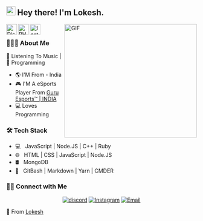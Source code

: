 <h2> <img src="https://raw.githubusercontent.com/MartinHeinz/MartinHeinz/master/wave.gif" width="24px"> Hey there! I'm Lokesh.</h2>

<a href="https://discord.gg/ee7ryDG">
  <img align="left" alt="Discord" width="28px" src="https://cdn.jsdelivr.net/npm/simple-icons@v3/icons/discord.svg" />
</a>
<a href="https://twitter.com/LokeshGamingYT">
  <img align="left" alt="PHOENIX| Twitter" width="28px" src="https://cdn.jsdelivr.net/npm/simple-icons@v3/icons/twitter.svg" />
</a>
<a href="https://www.instagram.com/ig_lokeshgamingyt/">
  <img align="left" alt="Instagram" width="28px" src="https://cdn.jsdelivr.net/npm/simple-icons@v3/icons/instagram.svg" />
</a>
<img align="right" height="300px" width="350px" alt="GIF" src="https://cdn.discordapp.com/attachments/838059810733031475/848928456196227142/Lokesh.png" />

&nbsp;&nbsp; <h3> 👨🏻‍💻 About Me </h3>
 🖤 Listening To Music  | :blue_heart: Programming

- :earth_americas: I'M From - India
- :video_game: I'M A eSports Player From [Guru Esports™ | INDIA](https://discord.gg/spR5gFS)
- 💻 Loves Programming

<h3>🛠 Tech Stack</h3>

- 💻 &nbsp; JavaScript | Node.JS | C++ | Ruby
- 🌐 &nbsp; HTML | CSS | JavaScript | Node.JS
- 🛢 &nbsp; MongoDB
- 🔧 &nbsp; GitBash | Markdown | Yarn | CMDER


<h3> 🤝🏻 Connect with Me </h3>

<p align="center">
<!--<a href="https://www.adityavsingh.com/"><img alt="Website" src="https://img.shields.io/badge/Website-www.adityavsingh.com-blue?style=flat-square&logo=google-chrome"></a>-->
<a href="https://discord.gg/ee7ryDG"><img alt="discord" src="https://img.shields.io/discord/739811034734264422?label=DISCORD&logo=discord&logoColor=fff"></a>
<a href="https://www.instagram.com/ig_lokeshgamingyt"><img alt="Instagram" src="https://img.shields.io/badge/Instagram-ig_lokeshgamingyt-blue?style=flat-square&logo=instagram"></a>
<a href="mailto:support@ratioofficial.com"><img alt="Email" src="https://img.shields.io/badge/Email-support@ratioofficial.com-blue?style=flat-square&logo=gmail"></a>
</p>

🖤 From [Lokesh](https://discord.gg/nthHcvz)
